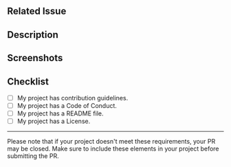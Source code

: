 ## Related Issue

<!-- If you don't provide an issue number, your PR won't be merged. So, please make sure to include the issue number. -->

## Description

<!-- Please give us more information or context to help us understand your changes better. -->

## Screenshots

<!-- Add screenshots to show the changes you made. -->

## Checklist

- [ ] My project has contribution guidelines.
- [ ] My project has a Code of Conduct.
- [ ] My project has a README file.
- [ ] My project has a License.

---

Please note that if your project doesn't meet these requirements, your PR may be closed. Make sure to include these elements in your project before submitting the PR.
